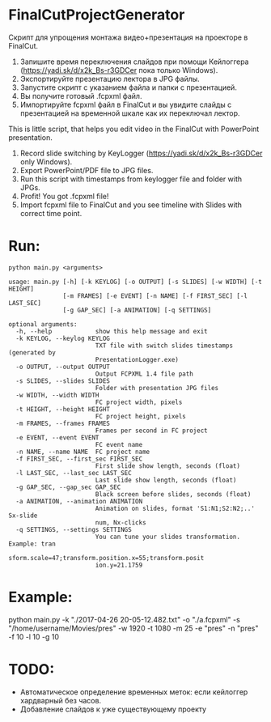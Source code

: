 # FinalCutProjectGenerator

Скрипт для упрощения монтажа видео+презентация на проекторе в FinalCut.

1. Запишите время переключения слайдов при помощи Кейлоггера (https://yadi.sk/d/x2k_Bs-r3GDCer пока только Windows).
2. Экспортируйте презентацию лектора в JPG файлы.
3. Запустите скрипт с указанием файла и папки с презентацией.
4. Вы получите готовый .fcpxml файл.
5. Импортируйте fcpxml файл в FinalCut и вы увидите слайды с презентацией на временной шкале как их переключал лектор.


This is little script, that helps you edit video in the FinalCut with PowerPoint presentation.

1. Record slide switching by KeyLogger (https://yadi.sk/d/x2k_Bs-r3GDCer only Windows).
2. Export PowerPoint/PDF file to JPG files.
3. Run this script with timestamps from keylogger file and folder with JPGs.
4. Profit! You got .fcpxml file!
5. Import fcpxml file to FinalCut and you see timeline with Slides with correct time point.


# Run:
```
python main.py <arguments>

usage: main.py [-h] [-k KEYLOG] [-o OUTPUT] [-s SLIDES] [-w WIDTH] [-t HEIGHT]
               [-m FRAMES] [-e EVENT] [-n NAME] [-f FIRST_SEC] [-l LAST_SEC]
               [-g GAP_SEC] [-a ANIMATION] [-q SETTINGS]

optional arguments:
  -h, --help            show this help message and exit
  -k KEYLOG, --keylog KEYLOG
                        TXT file with switch slides timestamps (generated by
                        PresentationLogger.exe)
  -o OUTPUT, --output OUTPUT
                        Output FCPXML 1.4 file path
  -s SLIDES, --slides SLIDES
                        Folder with presentation JPG files
  -w WIDTH, --width WIDTH
                        FC project width, pixels
  -t HEIGHT, --height HEIGHT
                        FC project height, pixels
  -m FRAMES, --frames FRAMES
                        Frames per second in FC project
  -e EVENT, --event EVENT
                        FC event name
  -n NAME, --name NAME  FC project name
  -f FIRST_SEC, --first_sec FIRST_SEC
                        First slide show length, seconds (float)
  -l LAST_SEC, --last_sec LAST_SEC
                        Last slide show length, seconds (float)
  -g GAP_SEC, --gap_sec GAP_SEC
                        Black screen before slides, seconds (float)
  -a ANIMATION, --animation ANIMATION
                        Animation on slides, format 'S1:N1;S2:N2;..' Sx-slide
                        num, Nx-clicks
  -q SETTINGS, --settings SETTINGS
                        You can tune your slides transformation. Example: tran
                        sform.scale=47;transform.position.x=55;transform.posit
                        ion.y=21.1759
```

# Example:

python main.py -k "./2017-04-26 20-05-12.482.txt" -o "./a.fcpxml" -s "/home/username/Movies/pres" -w 1920 -t 1080 -m 25 -e "pres" -n "pres" -f 10 -l 10 -g 10

# TODO:
- Автоматическое определение временных меток: если кейлоггер хардварный без часов.
- Добавление слайдов к уже существующему проекту
